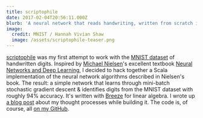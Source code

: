 ```yaml
---
title: scriptophile
date: 2017-02-04T20:56:11.000Z
blurb: 'A neural network that reads handwriting, written from scratch in Scala.'
image:
  credit: MNIST / Hannah Vivian Shaw
  image: /assets/scriptophile-teaser.png
---
```

[scriptophile](https://github.com/vivshaw/scriptophile) was my first attempt to work with the [MNIST dataset](http://yann.lecun.com/exdb/mnist/) of handwritten digits. Inspired by [Michael Nielsen](http://michaelnielsen.org/)'s excellent textbook [Neural Networks and Deep Learning](http://neuralnetworksanddeeplearning.com/), I decided to hack together a Scala implementation of the neural network algorithms described in Nielsen's book. The result: a simple network that learns through mini-batch stochastic gradient descent & identifies digits from the MNIST dataset with roughly 94% accuracy. It's written with [Breeze](https://github.com/scalanlp/breeze) for linear algebra. I wrote up [a blog post](https://vivshaw.github.io/blog/robot-brain-scala/) about my thought processes while building it. The code is, of course, all [on my GitHub](https://github.com/vivshaw/scriptophile).
